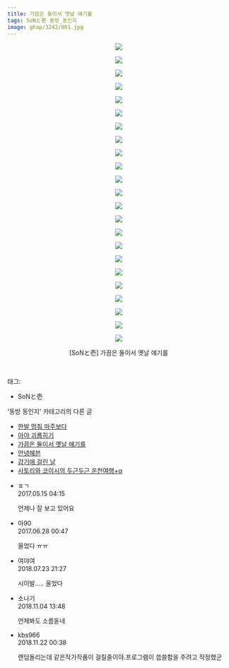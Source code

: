 ```yaml
---
title: 가끔은 둘이서 옛날 얘기를
tags: SoNと壱 동방_동인지
image: ghap/3242/001.jpg
---
```

<div class="article">
<p style="text-align: center; clear: none; float: none;"><img src="{{ site.nasurl }}/ghap/3242/001.jpg"/></p>
<p style="text-align: center; clear: none; float: none;"><img src="{{ site.nasurl }}/ghap/3242/002.jpg"/></p>
<p style="text-align: center; clear: none; float: none;"><img src="{{ site.nasurl }}/ghap/3242/003.jpg"/></p>
<p style="text-align: center; clear: none; float: none;"><img src="{{ site.nasurl }}/ghap/3242/004.jpg"/></p>
<p style="text-align: center; clear: none; float: none;"><img src="{{ site.nasurl }}/ghap/3242/005.jpg"/></p>
<p style="text-align: center; clear: none; float: none;"><img src="{{ site.nasurl }}/ghap/3242/006.jpg"/></p>
<p style="text-align: center; clear: none; float: none;"><img src="{{ site.nasurl }}/ghap/3242/007.jpg"/></p>
<p style="text-align: center; clear: none; float: none;"><img src="{{ site.nasurl }}/ghap/3242/008.jpg"/></p>
<p style="text-align: center; clear: none; float: none;"><img src="{{ site.nasurl }}/ghap/3242/009.jpg"/></p>
<p style="text-align: center; clear: none; float: none;"><img src="{{ site.nasurl }}/ghap/3242/010.jpg"/></p>
<p style="text-align: center; clear: none; float: none;"><img src="{{ site.nasurl }}/ghap/3242/011.jpg"/></p>
<p style="text-align: center; clear: none; float: none;"><img src="{{ site.nasurl }}/ghap/3242/012.jpg"/></p>
<p style="text-align: center; clear: none; float: none;"><img src="{{ site.nasurl }}/ghap/3242/013.jpg"/></p>
<p style="text-align: center; clear: none; float: none;"><img src="{{ site.nasurl }}/ghap/3242/014.jpg"/></p>
<p style="text-align: center; clear: none; float: none;"><img src="{{ site.nasurl }}/ghap/3242/015.jpg"/></p>
<p style="text-align: center; clear: none; float: none;"><img src="{{ site.nasurl }}/ghap/3242/016.jpg"/></p>
<p style="text-align: center; clear: none; float: none;"><img src="{{ site.nasurl }}/ghap/3242/017.jpg"/></p>
<p style="text-align: center; clear: none; float: none;"><img src="{{ site.nasurl }}/ghap/3242/018.jpg"/></p>
<p style="text-align: center; clear: none; float: none;"><img src="{{ site.nasurl }}/ghap/3242/019.jpg"/></p>
<p style="text-align: center; clear: none; float: none;"><img src="{{ site.nasurl }}/ghap/3242/020.jpg"/></p>
<p style="text-align: center; clear: none; float: none;"><img src="{{ site.nasurl }}/ghap/3242/021.jpg"/></p>
<p style="text-align: center; clear: none; float: none;"><img src="{{ site.nasurl }}/ghap/3242/022.jpg"/></p>
<p style="text-align: center; clear: none; float: none;"><img src="{{ site.nasurl }}/ghap/3242/023.jpg"/></p>
<p style="text-align: center; clear: none; float: none;">[SoNと壱] 가끔은 둘이서 옛날 얘기를</p>
<p><br/></p>
</div><div class="tagTrail">
<p>태그: </p>
<ul>
<li>SoNと壱</li>
</ul>
</div><div class="another">
<p>'동방 동인지' 카테고리의 다른 글</p>
<ul>
<li><a href="/2017-05-15-ghap_3245">한발 멈춰 마주보다</a></li>
<li><a href="/2017-05-15-ghap_3244">아야 괴롭히기</a></li>
<li><a href="/2017-05-15-ghap_3242">가끔은 둘이서 옛날 얘기를</a></li>
<li><a href="/2017-05-15-ghap_3241">안녕헤븐</a></li>
<li><a href="/2017-05-15-ghap_3240">감기에 걸린 날</a></li>
<li><a href="/2017-05-13-ghap_3239">사토리와 코이시의 두근두근 온천여행+α</a></li>
</ul>
</div><div class="cb_module cb_fluid">
<div class="cb_wrt cb_profile">
<div class="comment">
<ul>
<li class="cb_thumb_off" id="comment14989163">
<div class="cb_comment_area">
<div class="cb_info_area">
<div class="cb_section">
<span class="cb_nick_name">ㅍㄱ</span>
</div>
<div class="cb_section">
<span class="cb_date">2017.05.15 04:15 </span>
</div>
</div>
<div class="cb_dsc_comment">
<p class="cb_dsc">
											언제나 잘 보고 있어요
										</p>
</div>
</div></li>
<li class="cb_thumb_off" id="comment15023962">
<div class="cb_comment_area">
<div class="cb_info_area">
<div class="cb_section">
<span class="cb_nick_name">아90</span>
</div>
<div class="cb_section">
<span class="cb_date">2017.06.28 00:47 </span>
</div>
</div>
<div class="cb_dsc_comment">
<p class="cb_dsc">
											울었다 ㅠㅠ
										</p>
</div>
</div></li>
<li class="cb_thumb_off" id="comment15292404">
<div class="cb_comment_area">
<div class="cb_info_area">
<div class="cb_section">
<span class="cb_nick_name">여야여</span>
</div>
<div class="cb_section">
<span class="cb_date">2018.07.23 21:27 </span>
</div>
</div>
<div class="cb_dsc_comment">
<p class="cb_dsc">
											시이발..... 울었다
										</p>
</div>
</div></li>
<li class="cb_thumb_off" id="comment15367390">
<div class="cb_comment_area">
<div class="cb_info_area">
<div class="cb_section">
<span class="cb_nick_name">소나기</span>
</div>
<div class="cb_section">
<span class="cb_date">2018.11.04 13:48 </span>
</div>
</div>
<div class="cb_dsc_comment">
<p class="cb_dsc">
											언제봐도 소름돋네 
										</p>
</div>
</div></li>
<li class="cb_thumb_off" id="comment15376455">
<div class="cb_comment_area">
<div class="cb_info_area">
<div class="cb_section">
<span class="cb_nick_name">kbs966</span>
</div>
<div class="cb_section">
<span class="cb_date">2018.11.22 00:38 </span>
</div>
</div>
<div class="cb_dsc_comment">
<p class="cb_dsc">
											랜덤돌리는데 같은작가작품이 걸릴줄이야.프로그램이 씁쓸함을 주려고 작정했군
										</p>
</div>
</div></li>
</ul>
</div>
</div><!-- commentList close -->
</div>